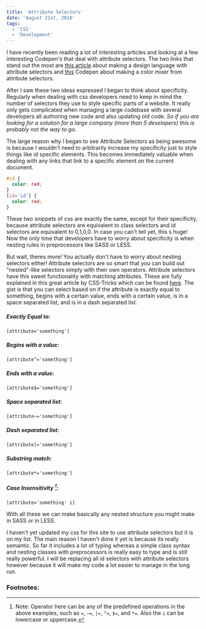 ```yaml
---
title: 'Attribute Selectors'
date: 'August 21st, 2016'
tags:
  - 'CSS'
  - 'Development'
---
```


I have recently been reading a lot of interesting articles and looking at a few
interesting Codepen's that deal with attribute selectors. The two links that
stand out the most are
[this article](https://css-tricks.com/weird-design-languages-with-attributes/)
about making a design language with attribute selectors and
[this](http://codepen.io/alexzaworski/pen/xOBmXP) Codepen about making a color
mixer from attribute selectors.

After I saw these two ideas expressed I began to think about specificity.
Regularly when dealing with css developers need to keep in mind the number of
selectors they use to style specific parts of a website. It really only gets
complicated when managing a large codebase with several developers all authoring
new code and also updating old code. _So if you are looking for a solution for a
large company (more than 5 developers) this is probably not the way to go._

The large reason why I began to see Attribute Selectors as being awesome is
because I wouldn't need to arbitrarily increase my specificity just to style
things like id specific elements. This becomes immediately valuable when dealing
with any links that link to a specific element on the current document.

```css
#id {
  color: red;
}
[id='id'] {
  color: red;
}
```

These two snippets of css are exactly the same, except for their specificity,
because attribute selectors are equivalent to class selectors and id selectors
are equivalent to 0,1,0,0. In case you can't tell yet, this s huge! Now the only
time that developers have to worry about specificity is when nesting rules in
preprocessors like SASS or LESS.

But wait, theres more! You actually don't have to worry about nesting selectors
either! Attribute selectors are so smart that you can build out "nested"-like
selectors simply with their own operators. Attribute selectors have this sweet
functionality with matching attributes. These are fully explained in this great
article by CSS-Tricks which can be found
[here](https://css-tricks.com/attribute-selectors/). The gist is that you can
select based on if the attribute is exactly equal to something, begins with a
certain value, ends with a certain value, is in a space separated list, and is
in a dash separated list.

##### Exactly Equal to:

`[attribute='something']`

##### Begins with a value:

`[attribute^='something']`

##### Ends with a value:

`[attribute$='something']`

##### Space separated list:

`[attribute~='something']`

##### Dash separated list:

`[attribute|='something']`

##### Substring match:

`[attribute*='something']`

##### Case Insensitivity [^1]:

`[attribute='something' i]`

With all these we can make basically any nested structure you might make in SASS
or in LESS.

I haven't yet updated my css for this site to use attribute selectors but it is
on my list. The main reason I haven't done it yet is because its really
semantic. So far it includes a lot of typing whereas a simple class syntax and
nesting classes with preprocessors is really easy to type and is still really
powerful. I will be replacing all id selectors with attribute selectors however
because it will make my code a lot easier to manage in the long run.

### Footnotes:

[^1]: Note: Operator here can be any of the predefined operations in the above
examples, such as `=`, `~=`, `|=`, `^=`, `$=`, and `*=`. Also the `i` can be
lowercase or uppercase.
